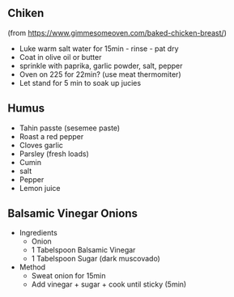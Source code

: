 
Chiken
------

(from https://www.gimmesomeoven.com/baked-chicken-breast/)

* Luke warm salt water for 15min - rinse - pat dry
* Coat in olive oil or butter
* sprinkle with paprika, garlic powder, salt, pepper
* Oven on 225 for 22min? (use meat thermomiter)
* Let stand for 5 min to soak up jucies


Humus
------
* Tahin passte (sesemee paste)
* Roast a red pepper
* Cloves garlic
* Parsley (fresh loads)
* Cumin
* salt
* Pepper
* Lemon juice


Balsamic Vinegar Onions
-----------------------

* Ingredients
    * Onion
    * 1 Tabelspoon Balsamic Vinegar
    * 1 Tabelspoon Sugar (dark muscovado)
* Method
    * Sweat onion for 15min
    * Add vinegar + sugar + cook until sticky (5min)
